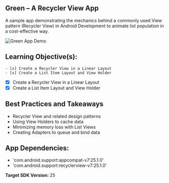 ## Green – A Recycler View App

A sample app demonstrating the mechanics behind a commonly used View pattern (Recycler View) in Android Development to animate list population in a cost-effective way.  

![Green App Demo](https://user-images.githubusercontent.com/7875284/38591485-f12be14e-3d04-11e8-8487-cd2625b861d9.gif)

## Learning Objective(s):

	- [x] Create a Recycler View in a Linear Layout 
	- [x] Create a List Item Layout and View Holder
  - [x] Create a Recycler View in a Linear Layout
  - [x] Create a List Item Layout and View Holder 

## Best Practices and Takeaways 

-	Recycler View and related design patterns
-	Using View Holders to cache data 
-	Minimizing memory loss with List Views
-	Creating Adapters to queue and bind data

## App Dependencies: 
-	'com.android.support:appcompat-v7:25.1.0’
-	'com.android.support:recyclerview-v7:25.1.0’

**Target SDK Version:** 25

